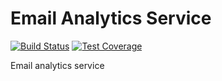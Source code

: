 # Email Analytics Service

[![Build Status](https://travis-ci.org/Financial-Times/email-analytics-service.svg?branch=master)](https://travis-ci.org/Financial-Times/email-analytics-service) [![Test Coverage](https://codeclimate.com/github/Financial-Times/email-analytics-service/badges/coverage.svg)](https://codeclimate.com/github/Financial-Times/email-analytics-service/coverage)

Email analytics service
